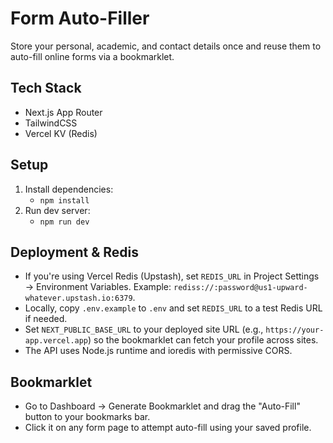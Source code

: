 Form Auto-Filler
=================

Store your personal, academic, and contact details once and reuse them to auto-fill online forms via a bookmarklet.

Tech Stack
----------
- Next.js App Router
- TailwindCSS
- Vercel KV (Redis)

Setup
-----
1. Install dependencies:
   - `npm install`
2. Run dev server:
   - `npm run dev`

Deployment & Redis
------------------
- If you're using Vercel Redis (Upstash), set `REDIS_URL` in Project Settings → Environment Variables. Example: `rediss://:password@us1-upward-whatever.upstash.io:6379`.
- Locally, copy `.env.example` to `.env` and set `REDIS_URL` to a test Redis URL if needed.
- Set `NEXT_PUBLIC_BASE_URL` to your deployed site URL (e.g., `https://your-app.vercel.app`) so the bookmarklet can fetch your profile across sites.
- The API uses Node.js runtime and ioredis with permissive CORS.

Bookmarklet
-----------
- Go to Dashboard -> Generate Bookmarklet and drag the "Auto-Fill" button to your bookmarks bar.
- Click it on any form page to attempt auto-fill using your saved profile.
